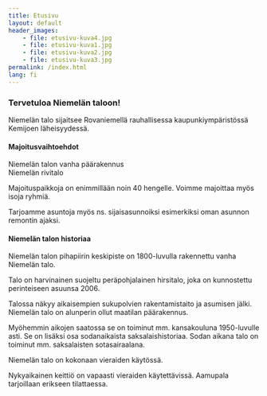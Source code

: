 ```yaml
---
title: Etusivu
layout: default
header_images:
    - file: etusivu-kuva4.jpg
    - file: etusivu-kuva1.jpg
    - file: etusivu-kuva2.jpg
    - file: etusivu-kuva3.jpg
permalink: /index.html
lang: fi
---
```


### Tervetuloa Niemelän taloon!

Niemelän talo sijaitsee Rovaniemellä rauhallisessa kaupunkiympäristössä Kemijoen läheisyydessä.

#### Majoitusvaihtoehdot

Niemelän talon vanha päärakennus  
Niemelän rivitalo

Majoituspaikkoja on enimmillään noin 40 hengelle. Voimme majoittaa myös isoja ryhmiä.

Tarjoamme asuntoja myös ns. sijaisasunnoiksi esimerkiksi oman asunnon remontin ajaksi.

#### Niemelän talon historiaa

Niemelän talon pihapiirin keskipiste on 1800-luvulla rakennettu vanha Niemelän talo.

Talo on harvinainen suojeltu peräpohjalainen hirsitalo, joka on kunnostettu perinteiseen asuunsa 2006.

Talossa näkyy aikaisempien sukupolvien rakentamistaito ja asumisen jälki. Niemelän talo on alunperin ollut maatilan päärakennus.

Myöhemmin aikojen saatossa se on toiminut mm. kansakouluna 1950-luvulle asti.
Se on lisäksi osa sodanaikaista saksalaishistoriaa. Sodan aikana talo on toiminut mm. saksalaisten sotasairaalana.

Niemelän talo on kokonaan vieraiden käytössä.

Nykyaikainen keittiö on vapaasti vieraiden käytettävissä. Aamupala tarjoillaan erikseen tilattaessa.
